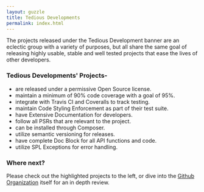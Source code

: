 ```yaml
---
layout: guzzle
title: Tedious Developments
permalink: index.html
---
```



The projects released under the Tedious Development banner are an eclectic group with a variety of purposes, but all
share the same goal of releasing highly usable, stable and well tested projects that ease the lives of other developers.


### Tedious Developments' Projects-

* are released under a permissive Open Source license.
* maintain a minimum of 90% code coverage with a goal of 95%.
* integrate with Travis CI and Coveralls to track testing.
* maintain Code Styling Enforcement as part of their test suite.
* have Extensive Documentation for developers.
* follow all PSRs that are relevant to the project.
* can be installed through Composer.
* utilize semantic versioning for releases.
* have complete Doc Block for all API functions and code.
* utilize SPL Exceptions for error handling.


### Where next?

Please check out the highlighted projects to the left, or dive into the [Github Organization](https://github.com/tedious) itself for an in depth
review.
